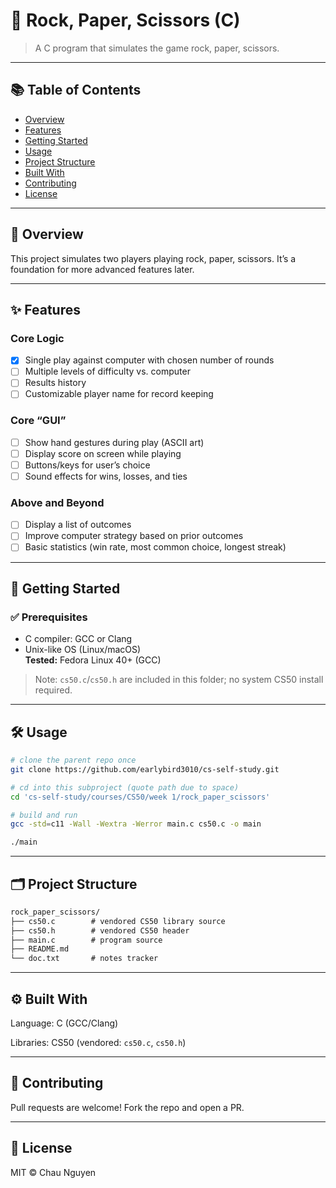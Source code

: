 # 🚀 Rock, Paper, Scissors (C)

> A C program that simulates the game rock, paper, scissors.

---

## 📚 Table of Contents
- [Overview](#overview)
- [Features](#features)
- [Getting Started](#getting-started)
- [Usage](#usage)
- [Project Structure](#project-structure)
- [Built With](#built-with)
- [Contributing](#contributing)
- [License](#license)

---

## 🧠 Overview
This project simulates two players playing rock, paper, scissors. It’s a foundation for more advanced features later.

---

## ✨ Features

### Core Logic
- [x] Single play against computer with chosen number of rounds
- [ ] Multiple levels of difficulty vs. computer
- [ ] Results history
- [ ] Customizable player name for record keeping

### Core “GUI”
- [ ] Show hand gestures during play (ASCII art)
- [ ] Display score on screen while playing
- [ ] Buttons/keys for user’s choice
- [ ] Sound effects for wins, losses, and ties

### Above and Beyond
- [ ] Display a list of outcomes
- [ ] Improve computer strategy based on prior outcomes
- [ ] Basic statistics (win rate, most common choice, longest streak)

---

## 🚀 Getting Started

### ✅ Prerequisites
- C compiler: GCC or Clang
- Unix-like OS (Linux/macOS)  
  **Tested:** Fedora Linux 40+ (GCC)

> Note: `cs50.c`/`cs50.h` are included in this folder; no system CS50 install required.

---

## 🛠 Usage

```bash
# clone the parent repo once
git clone https://github.com/earlybird3010/cs-self-study.git

# cd into this subproject (quote path due to space)
cd 'cs-self-study/courses/CS50/week 1/rock_paper_scissors'

# build and run
gcc -std=c11 -Wall -Wextra -Werror main.c cs50.c -o main 

./main
```
---

## 🗂 Project Structure

```markdown
rock_paper_scissors/
├── cs50.c        # vendored CS50 library source
├── cs50.h        # vendored CS50 header
├── main.c        # program source
├── README.md
└── doc.txt       # notes tracker
```

---

## ⚙️ Built With

Language: C (GCC/Clang)

Libraries: CS50 (vendored: `cs50.c`, `cs50.h`)

---

## 🤝 Contributing

Pull requests are welcome! Fork the repo and open a PR.

---

## 📄 License

MIT
 © Chau Nguyen